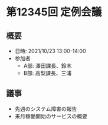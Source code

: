 # 第12345回 定例会議

## 概要
- 日時: 2021/10/23 13:00-14:00
- 参加者
  - A部: 澤田課長、鈴木
  - B部: 高梨課長、三浦

## 議事
- 先週のシステム障害の報告
- 来月稼働開始のサービスの概要
